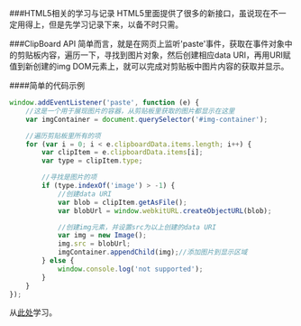 ###HTML5相关的学习与记录
HTML5里面提供了很多的新接口，虽说现在不一定用得上，但是先学习记录下来，以备不时只需。

###ClipBoard API
简单而言，就是在网页上监听'paste'事件，获取在事件对象中的剪贴板内容，遍历一下，寻找到图片对象，然后创建相应data URI，再用URI赋值到新创建的img DOM元素上，就可以完成对剪贴板中图片内容的获取并显示。

####简单的代码示例
```javascript
window.addEventListener('paste', function (e) {
    //这是一个用于展现图片的容器，从剪贴板里获取的图片都显示在这里
    var imgContainer = document.querySelector('#img-container');

    //遍历剪贴板里所有的项
    for (var i = 0; i < e.clipboardData.items.length; i++) {
        var clipItem = e.clipboardData.items[i];
        var type = clipItem.type;

        //寻找是图片的项
        if (type.indexOf('image') > -1) {
            //创建data URI
            var blob = clipItem.getAsFile();
            var blobUrl = window.webkitURL.createObjectURL(blob);

            //创建img元素，并设置src为以上创建的data URI
            var img = new Image();
            img.src = blobUrl;
            imgContainer.appendChild(img);//添加图片到显示区域
        } else {
            window.console.log('not supported');
        }
    }
});
```

从[此处](http://www.smartjava.org/content/copy-and-paste-images-your-browser-using-w3c-clipboard-api)学习。
